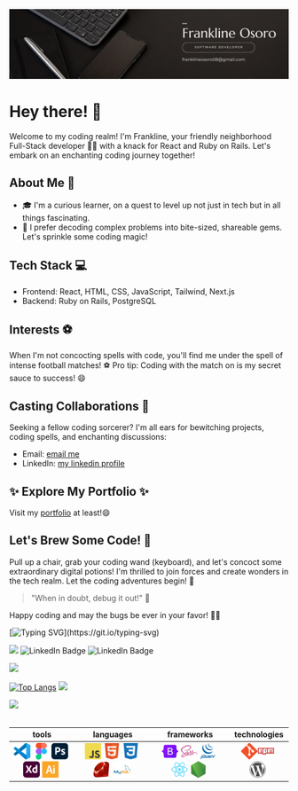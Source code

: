   <img  src="./frankBanner.png"/>

# Hey there! 👋

Welcome to my coding realm! I'm Frankline, your friendly neighborhood Full-Stack developer 🧙‍♂️ with a knack for React and Ruby on Rails. Let's embark on an enchanting coding journey together! 

## About Me 🌟

- 🎓 I'm a curious learner, on a quest to level up not just in tech but in all things fascinating.
- 💼 I prefer decoding complex problems into bite-sized, shareable gems. Let's sprinkle some coding magic!

## Tech Stack 💻

- Frontend: React, HTML, CSS, JavaScript, Tailwind, Next.js
- Backend: Ruby on Rails, PostgreSQL

## Interests ⚽️

When I'm not concocting spells with code, you'll find me under the spell of intense football matches! ⚽️ Pro tip: Coding with the match on is my secret sauce to success! 😄

## Casting Collaborations 📩

Seeking a fellow coding sorcerer? I'm all ears for bewitching projects, coding spells, and enchanting discussions:

- Email: [email me](mailto:frankliosoro08@gmail.com)
- LinkedIn: [my linkedin profile](https://www.linkedin.com/in/frank1738/)

## ✨ Explore My Portfolio ✨

Visit my [portfolio](https://frank1738.github.io/portfolio/) at least!😄

## Let's Brew Some Code! 🍻

Pull up a chair, grab your coding wand (keyboard), and let's concoct some extraordinary digital potions! I'm thrilled to join forces and create wonders in the tech realm. Let the coding adventures begin! 🎉

> "When in doubt, debug it out!" 🐞

Happy coding and may the bugs be ever in your favor! 🐛🔮


   


[![Typing SVG](https://readme-typing-svg.herokuapp.com?color=63CF15&lines=Fortune+favors+the+brave!)](https://git.io/typing-svg)
    

    
    
![](https://komarev.com/ghpvc/?username=frank1738)
    <img  src="https://img.shields.io/github/followers/frank1738?label=Follow" alt="LinkedIn Badge"/>
    <img src="https://img.shields.io/github/stars/frank1738?affiliations=OWNER%2CCOLLABORATOR" alt="LinkedIn Badge"/>
    
  </div>

<div>
    <a href="yhttps://github.com/frank1738/">
  <img src="https://media.giphy.com/media/3o7qE1YN7aBOFPRw8E/giphy.gif" width="480"/>
       </a>
</div>


     
<div>
   
   [![Top Langs](https://github-readme-stats.vercel.app/api/top-langs/?username=frank1738&layout=compact&hide=html,hack,css&theme=gotham)](https://github.com/ericmahare) 
  <img  height=' 165px' src="https://github-readme-stats.vercel.app/api?username=frank1738&show_icons=true&theme=gotham&count_private=true">
</div>




<div>
  <img src="https://github-profile-trophy.vercel.app/?username=frank1738&column=7&theme=onedark" />
</div>
<br>

 <div id='lojc'>

| tools  | languages | frameworks  | technologies |   
|---|---|---|---|
|<div id='lojc' align="center"><img src="https://github.com/devicons/devicon/blob/master/icons/vscode/vscode-original.svg" title="" alt="J" width="30" height="30"/>&nbsp;<img src="https://github.com/devicons/devicon/blob/master/icons/figma/figma-original.svg" title="" alt="J" width="30" height="30"/>&nbsp;<img src="https://github.com/devicons/devicon/blob/master/icons/photoshop/photoshop-plain.svg" title="" alt="J" width="30" height="30"/>&nbsp;<img src="https://github.com/devicons/devicon/blob/master/icons/xd/xd-plain.svg" title="" alt="J" width="30" height="30"/>&nbsp;<img src="https://github.com/devicons/devicon/blob/master/icons/illustrator/illustrator-plain.svg" title="" alt="J" width="30" height="30"/>&nbsp;</div>|<div id='lojc' align="center"><img src="https://github.com/devicons/devicon/blob/master/icons/javascript/javascript-original.svg" title="" alt="J" width="30" height="30"/>&nbsp;<img src="https://github.com/devicons/devicon/blob/master/icons/html5/html5-original.svg" title="" alt="J" width="30" height="30"/>&nbsp;<img src="https://github.com/devicons/devicon/blob/master/icons/css3/css3-plain.svg" title="" alt="J" width="30" height="30"/>&nbsp;<img src="https://github.com/devicons/devicon/blob/master/icons/ruby/ruby-original.svg" title="" alt="J" width="30" height="30"/>&nbsp; <img src="https://github.com/devicons/devicon/blob/master/icons/mysql/mysql-original-wordmark.svg" title="" alt="J" width="30" height="30"/>&nbsp;</div>|<div id='lojc' align="center"><img src="https://github.com/devicons/devicon/blob/master/icons/bootstrap/bootstrap-original.svg" title="" alt="J" width="30" height="30"/>&nbsp;<img src="https://github.com/devicons/devicon/blob/master/icons/sass/sass-original.svg" title="" alt="J" width="30" height="30"/>&nbsp;<img src="https://github.com/devicons/devicon/blob/master/icons/jquery/jquery-plain-wordmark.svg" title="" alt="J" width="30" height="30"/>&nbsp;<img src="https://github.com/devicons/devicon/blob/master/icons/react/react-original.svg" title="" alt="J" width="30" height="30"/>&nbsp;<img src="https://github.com/devicons/devicon/blob/master/icons/nodejs/nodejs-original.svg" title="" alt="J" width="30" height="30"/>&nbsp;</div>|<div id='lojc' align="center"><img src="https://github.com/devicons/devicon/blob/master/icons/git/git-original.svg" title="" alt="J" width="30" height="30"/><img src="https://github.com/devicons/devicon/blob/master/icons/npm/npm-original-wordmark.svg" title="" alt="J" width="30" height="30"/>&nbsp;<img src="https://github.com/devicons/devicon/blob/master/icons/wordpress/wordpress-plain.svg" title="" alt="J" width="30" height="30"/>&nbsp;</div></div>|   
  
  
  

  
 
  
  

  
  
  


  
  


 
 
 
 
 
 
 
 
 

 
 
 
 
 
 
 
 
 
 
 
 
 
 






















